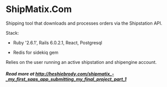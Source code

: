 # ShipMatix.Com

Shipping tool that downloads and processes orders via the Shipstation API.

Stack:

* Ruby '2.6.1', Rails 6.0.2.1, React, Postgresql

* Redis for sidekiq gem

Relies on the user running an active shipstation and shipengine account.

##### Read more at http://heshiebrody.com/shipmatix_-_my_first_saas_app_submitting_my_final_project_part_1



